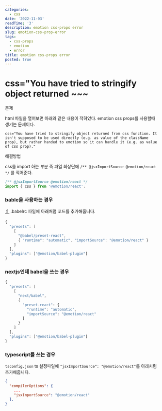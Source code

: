```yaml
---
categories:
  - css
date: '2022-11-03'
readTime: '3'
description: emotion css-props error
slug: emotion-css-prop-error
tags:
  - css-props
  - emotion
  - error
title: emotion css-props error
posted: true
---
```


# css="You have tried to stringify object returned ~~~

문제

html 파일을 열어보면 아래와 같은 내용이 적혀있다.
emotion css props를 사용할때 생기는 문제이다.

```
css="You have tried to stringify object returned from css function. It isn't supposed to be used directly (e.g. as value of the className prop), but rather handed to emotion so it can handle it (e.g. as value of css prop)."
```

해결방법

css를 import 하는 부분 즉 파일 최상단에 `/** @jsxImportSource @emotion/react */` 를 적어준다.

```javascript
/** @jsxImportSource @emotion/react */
import { css } from '@emotion/react';
```

### bable을 사용하는 경우

[🖇️](https://emotion.sh/docs/css-prop#babel-preset)
.babelrc 파일에 아래처럼 코드를 추가해줍니다.

```javascript
{
  "presets": [
    [
      "@babel/preset-react",
      { "runtime": "automatic", "importSource": "@emotion/react" }
    ]
  ],
  "plugins": ["@emotion/babel-plugin"]
}
```

### nextjs인데 babel을 쓰는 경우

```javascript
{
  "presets": [
    [
      "next/babel",
      {
        "preset-react": {
          "runtime": "automatic",
          "importSource": "@emotion/react"
        }
      }
    ]
  ],
  "plugins": ["@emotion/babel-plugin"]
}
```

### typescript를 쓰는 경우

`tsconfig.json` ts 설정파일에 `"jsxImportSource": "@emotion/react"`를 아래처럼 추가해줍니다.

```json
{
  "compilerOptions": {
    ...
    "jsxImportSource": "@emotion/react"
  },
}
```
